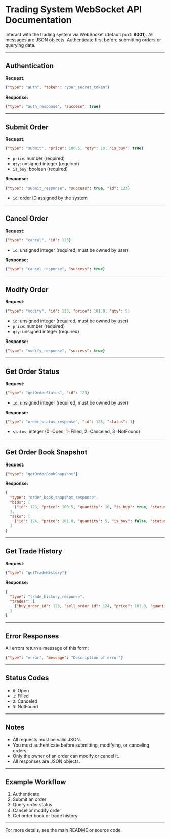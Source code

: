 # Trading System WebSocket API Documentation

Interact with the trading system via WebSocket (default port: **9001**). All messages are JSON objects. Authenticate first before submitting orders or querying data.

---

## Authentication

**Request:**
```json
{"type": "auth", "token": "your_secret_token"}
```

**Response:**
```json
{"type": "auth_response", "success": true}
```

---

## Submit Order

**Request:**
```json
{"type": "submit", "price": 100.5, "qty": 10, "is_buy": true}
```
- `price`: number (required)
- `qty`: unsigned integer (required)
- `is_buy`: boolean (required)

**Response:**
```json
{"type": "submit_response", "success": true, "id": 123}
```
- `id`: order ID assigned by the system

---

## Cancel Order

**Request:**
```json
{"type": "cancel", "id": 123}
```
- `id`: unsigned integer (required, must be owned by user)

**Response:**
```json
{"type": "cancel_response", "success": true}
```

---

## Modify Order

**Request:**
```json
{"type": "modify", "id": 123, "price": 101.0, "qty": 5}
```
- `id`: unsigned integer (required, must be owned by user)
- `price`: number (required)
- `qty`: unsigned integer (required)

**Response:**
```json
{"type": "modify_response", "success": true}
```

---

## Get Order Status

**Request:**
```json
{"type": "getOrderStatus", "id": 123}
```
- `id`: unsigned integer (required, must be owned by user)

**Response:**
```json
{"type": "order_status_response", "id": 123, "status": 1}
```
- `status`: integer (0=Open, 1=Filled, 2=Canceled, 3=NotFound)

---

## Get Order Book Snapshot

**Request:**
```json
{"type": "getOrderBookSnapshot"}
```

**Response:**
```json
{
  "type": "order_book_snapshot_response",
  "bids": [
    {"id": 123, "price": 100.5, "quantity": 10, "is_buy": true, "status": 0}
  ],
  "asks": [
    {"id": 124, "price": 101.0, "quantity": 5, "is_buy": false, "status": 0}
  ]
}
```

---

## Get Trade History

**Request:**
```json
{"type": "getTradeHistory"}
```

**Response:**
```json
{
  "type": "trade_history_response",
  "trades": [
    {"buy_order_id": 123, "sell_order_id": 124, "price": 101.0, "quantity": 5, "timestamp": 1691590000}
  ]
}
```

---

## Error Responses

All errors return a message of this form:
```json
{"type": "error", "message": "Description of error"}
```

---

## Status Codes
- `0`: Open
- `1`: Filled
- `2`: Canceled
- `3`: NotFound

---

## Notes
- All requests must be valid JSON.
- You must authenticate before submitting, modifying, or canceling orders.
- Only the owner of an order can modify or cancel it.
- All responses are JSON objects.

---

## Example Workflow
1. Authenticate
2. Submit an order
3. Query order status
4. Cancel or modify order
5. Get order book or trade history

---

For more details, see the main README or source code.
